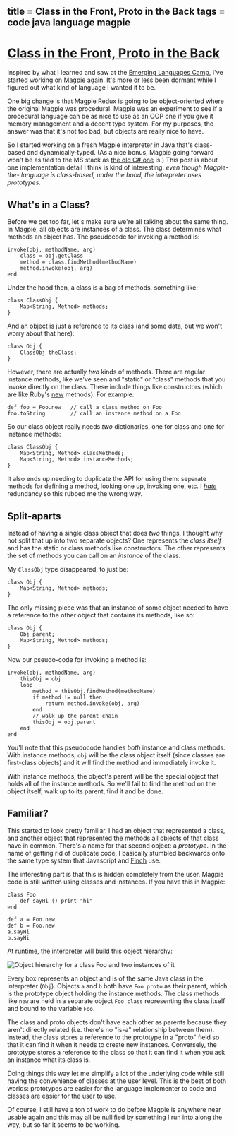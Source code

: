 title = Class in the Front, Proto in the Back
tags = code java language magpie
---

# [Class in the Front, Proto in the Back](http://journal.stuffwithstuff.com/2010/08/01/class-in-the-front-proto-in-the-back/ "Class in the Front, Proto in the Back")

Inspired by what I learned and saw at the [Emerging Languages Camp](http://emerginglangs.com/), I've
started working on [Magpie](http://bitbucket.org/munificent/magpie) again. It's more or less been dormant while I
figured out what kind of language I wanted it to be.


One big change is that Magpie Redux is going to be object-oriented where the
original Magpie was procedural. Magpie was an experiment to see if a
procedural language can be as nice to use as an OOP one if you give it memory
management and a decent type system. For my purposes, the answer was that it's
not too bad, but objects are really nice to have.

So I started working on a fresh Magpie interpreter in Java that's class-based
and dynamically-typed. (As a nice bonus, Magpie going forward won't be as tied
to the MS stack as [the old C# one](http://bitbucket.org/munificent/magpie/src/tip/csharp/) is.) This post is about one
implementation detail I think is kind of interesting: _even though Magpie-the-
language is class-based, under the hood, the interpreter uses prototypes._


## What's in a Class?

Before we get too far, let's make sure we're all talking about the same thing.
In Magpie, all objects are instances of a class. The class determines what
methods an object has. The pseudocode for invoking a method is:



    invoke(obj, methodName, arg)
        class = obj.getClass
        method = class.findMethod(methodName)
        method.invoke(obj, arg)
    end


Under the hood then, a class is a bag of methods, something like:



    class ClassObj {
        Map<String, Method> methods;
    }


And an object is just a reference to its class (and some data, but we won't
worry about that here):



    class Obj {
        ClassObj theClass;
    }


However, there are actually _two_ kinds of methods. There are regular instance
methods, like we've seen and "static" or "class" methods that you invoke
directly on the class. These include things like constructors (which are like
Ruby's [new](http://www.devx.com/enterprise/Article/30917/0/page/3) methods). For example:



    def foo = Foo.new   // call a class method on Foo
    foo.toString        // call an instance method on a Foo


So our class object really needs _two_ dictionaries, one for class and one for
instance methods:



    class ClassObj {
        Map<String, Method> classMethods;
        Map<String, Method> instanceMethods;
    }


It also ends up needing to duplicate the API for using them: separate methods
for defining a method, looking one up, invoking one, etc. I _[hate](http://en.wikipedia.org/wiki/DRY)_
redundancy so this rubbed me the wrong way.


## Split-aparts

Instead of having a single class object that does _two_ things, I thought why
not split that up into two separate objects? One represents the _class itself_
and has the static or class methods like constructors. The other represents
the set of methods you can call on an _instance_ of the class.

My `ClassObj` type disappeared, to just be:



    class Obj {
        Map<String, Method> methods;
    }


The only missing piece was that an instance of some object needed to have a
reference to the other object that contains its methods, like so:



    class Obj {
        Obj parent;
        Map<String, Method> methods;
    }


Now our pseudo-code for invoking a method is:



    invoke(obj, methodName, arg)
        thisObj = obj
        loop
            method = thisObj.findMethod(methodName)
            if method != null then
                return method.invoke(obj, arg)
            end
            // walk up the parent chain
            thisObj = obj.parent
        end
    end


You'll note that this pseudocode handles _both_ instance and class methods.
With instance methods, `obj` will be the class object itself (since classes
are first-class objects) and it will find the method and immediately invoke
it.

With instance methods, the object's parent will be the special object that
holds all of the instance methods. So we'll fail to find the method on the
object itself, walk up to its parent, find it and be done.

## Familiar?

This started to look pretty familiar. I had an object that represented a
class, and another object that represented the methods all objects of that
class have in common. There's a name for that second object: a _prototype_. In
the name of getting rid of duplicate code, I basically stumbled backwards onto
the same type system that Javascript and [Finch](http://finch.stuffwithstuff.com/) use.


The interesting part is that this is hidden completely from the user. Magpie
code is still written using classes and instances. If you have this in Magpie:



    class Foo
        def sayHi () print "hi"
    end

    def a = Foo.new
    def b = Foo.new
    a.sayHi
    b.sayHi


At runtime, the interpreter will build this object hierarchy:

![Object hierarchy for a class Foo and two instances of it](http://journal.stuffwithstuff.com/wp-content/uploads/2010/08/prototype-hierarchy.png "Object Hierarchy")


Every box represents an object and is of the same Java class in the
interpreter (`Obj`). Objects `a` and `b` both have `Foo proto` as their
parent, which is the prototype object holding the instance methods. The class
methods like `new` are held in a separate object `Foo class` representing the
class itself and bound to the variable `Foo`.

The class and proto objects don't have each other as parents because they
aren't directly related (i.e. there's no "is-a" relationship between them).
Instead, the class stores a reference to the prototype in a "proto" field so
that it can find it when it needs to create new instances. Conversely, the
prototype stores a reference to the class so that it can find it when you ask
an instance what its class is.

Doing things this way let me simplify a lot of the underlying code while still
having the convenience of classes at the user level. This is the best of both
worlds: prototypes are easier for the language implementer to code and classes
are easier for the user to use.

Of course, I still have a ton of work to do before Magpie is anywhere near
usable again and this may all be nullified by something I run into along the
way, but so far it seems to be working.
